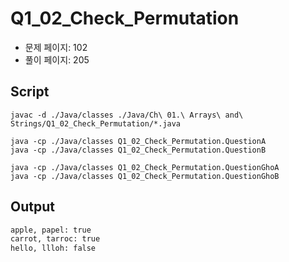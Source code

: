 # Q1_02_Check_Permutation

- 문제 페이지: 102
- 풀이 페이지: 205

## Script

```script
javac -d ./Java/classes ./Java/Ch\ 01.\ Arrays\ and\ Strings/Q1_02_Check_Permutation/*.java

java -cp ./Java/classes Q1_02_Check_Permutation.QuestionA
java -cp ./Java/classes Q1_02_Check_Permutation.QuestionB

java -cp ./Java/classes Q1_02_Check_Permutation.QuestionGhoA
java -cp ./Java/classes Q1_02_Check_Permutation.QuestionGhoB
```

## Output

```txt
apple, papel: true
carrot, tarroc: true
hello, llloh: false
```
